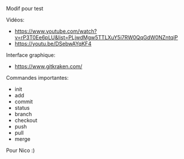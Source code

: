 Modif pour test


Vidéos: 
- https://www.youtube.com/watch?v=rP3T0Ee6pLU&list=PLjwdMgw5TTLXuY5i7RW0QqGdW0NZntqiP
- https://youtu.be/DSebwAYqKF4

Interface graphique: 
- https://www.gitkraken.com/

Commandes importantes: 
- init
- add
- commit
- status
- branch
- checkout
- push
- pull
- merge

Pour Nico :)
